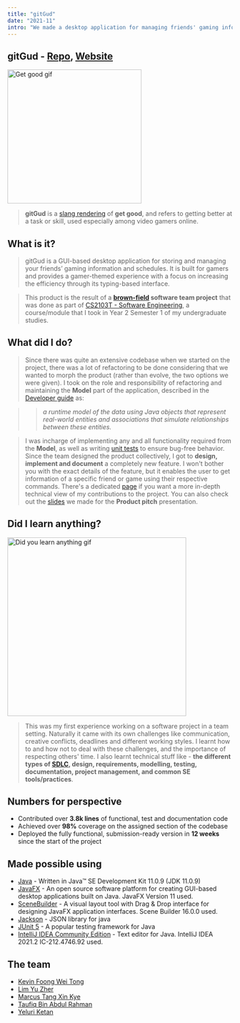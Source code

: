 ```yaml
---
title: "gitGud"
date: "2021-11"
intro: "We made a desktop application for managing friends' gaming information"
---
```


## gitGud - [Repo](https://github.com/AY2122S1-CS2103T-W13-4/tp), [Website](https://ay2122s1-cs2103t-w13-4.github.io/tp/)

<img alt="Get good gif" src="https://media3.giphy.com/media/10CopumcRWLMYM/giphy.gif?cid=ecf05e47rrdr6qiajd4bvztmippdu4ukr1i91zvqeu07h2am&rid=giphy.gif" width="300" />

> **gitGud** is a [slang rendering](https://www.dictionary.com/e/slang/git-gud/) of **get good**, and refers to getting better at a task or skill, used especially among video gamers online.

## What is it?

> gitGud is a GUI-based desktop application for storing and managing your friends’ gaming information and schedules. It is built for gamers and provides a gamer-themed experience with a focus on increasing the efficiency through its typing-based interface.

> This product is the result of a **[brown-field](<https://en.wikipedia.org/wiki/Brownfield_(software_development)>) software team project** that was done as part of [CS2103T - Software Engineering](https://nusmods.com/modules/CS2103T/software-engineering), a course/module that I took in Year 2 Semester 1 of my undergraduate studies.

## What did I do?

> Since there was quite an extensive codebase when we started on the project, there was a lot of refactoring to be done considering that we wanted to morph the product (rather than evolve, the two options we were given). I took on the role and responsibility of refactoring and maintaining the **Model** part of the application, described in the [Developer guide](https://ay2122s1-cs2103t-w13-4.github.io/tp/DeveloperGuide.html#34-model-component) as:

> > _a runtime model of the data using Java objects that represent real-world entities and associations that simulate relationships between these entities._

> I was incharge of implementing any and all functionality required from the **Model**, as well as writing [unit tests](https://en.wikipedia.org/wiki/Unit_testing) to ensure bug-free behavior. Since the team designed the product collectively, I got to **design, implement and document** a completely new feature. I won't bother you with the exact details of the feature, but it enables the user to get information of a specific friend or game using their respective commands. There's a dedicated [page](https://ay2122s1-cs2103t-w13-4.github.io/tp/team/yeluriketan.html) if you want a more in-depth technical view of my contributions to the project. You can also check out the [slides](https://www.canva.com/design/DAEvNiNe-Ys/caCuKNOUm2le407vYL-AeA/view?utm_content=DAEvNiNe-Ys&utm_campaign=designshare&utm_medium=link&utm_source=sharebutton) we made for the **Product pitch** presentation.

## Did I learn anything?

<img alt="Did you learn anything gif" src="https://media2.giphy.com/media/v5EwIRe0rLJ9Xptz9c/giphy.gif?cid=790b76116c0539becf0256e84c5c2b3f67c14344f06aad43&rid=giphy.gif" width="400" />

> This was my first experience working on a software project in a team setting. Naturally it came with its own challenges like communication, creative conflicts, deadlines and different working styles. I learnt how to and how not to deal with these challenges, and the importance of respecting others' time. I also learnt technical stuff like - **the different types of [SDLC](https://en.wikipedia.org/wiki/Systems_development_life_cycle), design, requirements, modelling, testing, documentation, project management, and common SE tools/practices**.

## Numbers for perspective

- Contributed over **3.8k lines** of functional, test and documentation code
- Achieved over **98%** coverage on the assigned section of the codebase
- Deployed the fully functional, submission-ready version in **12 weeks** since the start of the project

## Made possible using

- [Java](https://www.java.com/en/) - Written in Java™ SE Development Kit 11.0.9 (JDK 11.0.9)
- [JavaFX](https://openjfx.io/) - An open source software platform for creating GUI-based desktop applications built on Java. JavaFX Version 11 used.
- [SceneBuilder](https://gluonhq.com/products/scene-builder/) - A visual layout tool with Drag & Drop interface for designing JavaFX application interfaces. Scene Builder 16.0.0 used.
- [Jackson](https://github.com/FasterXML/jackson) - JSON library for java
- [JUnit 5](https://junit.org/junit5/) - A popular testing framework for Java
- [IntelliJ IDEA Community Edition](https://www.jetbrains.com/idea/download/#section=windows) - Text editor for Java. IntelliJ IDEA 2021.2 IC-212.4746.92 used.

## The team

- [Kevin Foong Wei Tong](https://github.com/kevin9foong)
- [Lim Yu Zher](https://github.com/lzher385)
- [Marcus Tang Xin Kye](https://github.com/marcustxk)
- [Taufiq Bin Abdul Rahman](https://github.com/tau-bar)
- [Yeluri Ketan](https://github.com/YeluriKetan)
